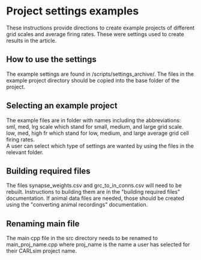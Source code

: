 Project settings examples
=========================

These instructions provide directions to create example projects of different grid scales and average firing rates. These were settings used to create results in the article.

## How to use the settings

The example settings are found in /scripts/settings_archive/. The files in the example project directory should be copied into the base folder of the project.

## Selecting an example project

The example files are in folder with names including the abbreviations:
<br>sml, med, lrg scale which stand for small, medium, and large grid scale.
<br>low, med, high fr which stand for low, medium, and large average grid cell firing rates.
<br>A user can select which type of settings are wanted by using the files in the relevant folder.

## Building required files

The files synapse_weights.csv and grc_to_in_conns.csv will need to be rebuilt. Instructions to building them are in the "building required files" documentation. If animal data files are needed, those should be created using the "converting animal recordings" documentation.

## Renaming main file

The main cpp file in the src directory needs to be renamed to main_proj_name.cpp where proj_name is the name a user has selected for their CARLsim project name.